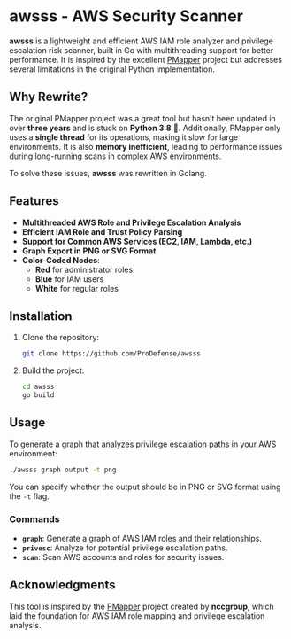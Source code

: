 # awsss - AWS Security Scanner

**awsss** is a lightweight and efficient AWS IAM role analyzer and privilege escalation risk scanner, built in Go with multithreading support for better performance. It is inspired by the excellent [PMapper](https://github.com/nccgroup/PMapper) project but addresses several limitations in the original Python implementation.

## Why Rewrite?

The original PMapper project was a great tool but hasn’t been updated in over **three years** and is stuck on **Python 3.8** 🤮. Additionally, PMapper only uses a **single thread** for its operations, making it slow for large environments. It is also **memory inefficient**, leading to performance issues during long-running scans in complex AWS environments.

To solve these issues, **awsss** was rewritten in Golang.

## Features

- **Multithreaded AWS Role and Privilege Escalation Analysis**
- **Efficient IAM Role and Trust Policy Parsing**
- **Support for Common AWS Services (EC2, IAM, Lambda, etc.)**
- **Graph Export in PNG or SVG Format**
- **Color-Coded Nodes**:
  - **Red** for administrator roles
  - **Blue** for IAM users
  - **White** for regular roles

## Installation

1. Clone the repository:
   ```bash
   git clone https://github.com/ProDefense/awsss
   ```
2. Build the project:
   ```bash
   cd awsss
   go build
   ```

## Usage

To generate a graph that analyzes privilege escalation paths in your AWS environment:

```bash
./awsss graph output -t png
```

You can specify whether the output should be in PNG or SVG format using the `-t` flag.

### Commands

- **`graph`**: Generate a graph of AWS IAM roles and their relationships.
- **`privesc`**: Analyze for potential privilege escalation paths.
- **`scan`**: Scan AWS accounts and roles for security issues.

## Acknowledgments

This tool is inspired by the [PMapper](https://github.com/nccgroup/PMapper) project created by **nccgroup**, which laid the foundation for AWS IAM role mapping and privilege escalation analysis.
